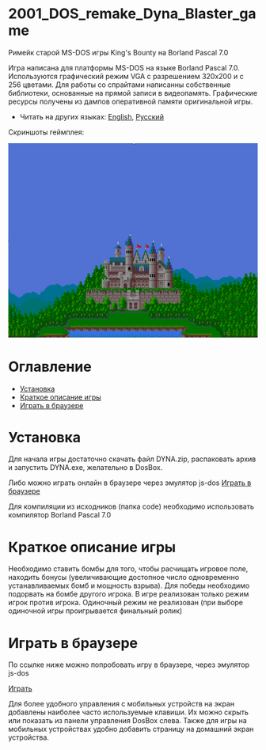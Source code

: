# 2001_DOS_remake_Dyna_Blaster_game
Римейк старой MS-DOS игры King's Bounty на  Borland Pascal 7.0

Игра написана для платформы MS-DOS на языке Borland Pascal 7.0. Используются графический режим VGA с разрешением 320х200 и с 256 цветами. Для работы со спрайтами написанны собственные библиотеки, основанные на прямой записи в видеопамять. Графические ресурсы получены из дампов оперативной памяти оригинальной игры.

* Читать на других языках: [English](README.md), [Русский](README.ru.md)

Скриншоты геймплея:

![Screenshots of a gameplay](screenshots.gif)

# Оглавление
- [Установка](#Установка)
- [Краткое описание игры](#Краткое-описание-игры)
- [Играть в браузере](#Играть-в-браузере)

# Установка

Для начала игры достаточно скачать файл DYNA.zip, распаковать архив и запустить DYNA.exe, желательно в DosBox.

Либо можно играть онлайн в браузере через эмулятор js-dos [Играть в браузере](#Играть-в-браузере)

Для компиляции из исходников (папка code) необходимо использовать компилятор Borland Pascal 7.0

# Краткое описание игры

Необходимо ставить бомбы для того, чтобы расчищать игровое поле, находить бонусы (увеличивающие достопное число одновременно устанавливаемых бомб и мощность взрыва). Для победы необходимо подорвать на бомбе другого игрока.
В игре реализован только режим игрок против игрока. Одиночный режим не реализован (при выборе одиночной игры проигрывается финальный ролик)

# Играть в браузере

По ссылке ниже можно попробовать игру в браузере, через эмулятор js-dos

[Играть](https://andrey-andrianov.github.io/sites/jsdos/dyna2.html)

Для более удобного управления с мобильных устройств на экран добавлены наиболее часто используемые клавиши. Их можно скрыть или показать из панели управления DosBox слева. Также для игры на мобильных устройствах удобно добавить страницу на домашний экран устройства.
